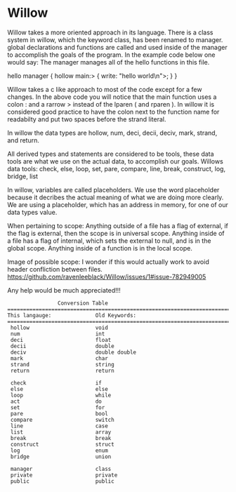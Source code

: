 # Willow


Willow takes a more oriented approach in its language. There is a class system in willow, which the keyword class, has been renamed to manager.
global declarations and functions are called and used inside of the manager to accomplish the goals of the program. In the example code below one would say:
The manager manages all of the hello functions in this file.

hello manager
{
    hollow main:>
    {
        write:  "hello world\n">;
    }
}

Willow takes a c like approach to most of the code except for a few changes. In the above code you will notice that the main function uses a colon :
and a rarrow > instead of the lparen ( and rparen ). In willow it is considered good practice to have the colon next to the function name
for readabilty and put two spaces before the strand literal.


In willow the data types are hollow, num, deci, decii, deciv, mark, strand, and return.  

All derived types and statements are considered to be tools, these data tools are what we use on the actual data, to accomplish our goals. 
Willows data tools: check, else, loop, set, pare, compare, line, break, construct, log, bridge, list

In willow, variables are called placeholders. We use the word placeholder because it decribes the actual meaning of what we are doing more clearly.
We are using a placeholder, which has an address in memory, for one of our data types value.

When pertaining to scope: Anything outside of a file has a flag of external, if the flag is external, then the scope is in universal scope. 
Anything inside of a file has a flag of internal, which sets the external to null, and is in the global scope. Anything inside of a function 
is in the local scope. 


Image of possible scope: I wonder if this would actually work to avoid header confliction between files.
https://github.com/ravenleeblack/Willow/issues/1#issue-782949005
     
Any help would be much appreciated!!!     
     
                    Conversion Table
    =================================================================================
    This langauge:              Old Keywords:
    =================================================================================
     hollow                     void
     num                        int                
     deci                       float              
     decii                      double
     deciv                      double double     
     mark                       char
     strand                     string
     return                     return

     check                      if
     else                       else
     loop                       while
     act                        do
     set                        for
     pare                       bool
     compare                    switch
     line                       case
     list                       array
     break                      break
     construct                  struct
     log                        enum
     bridge                     union

     manager                    class
     private                    private
     public                     public
           
           
           
           
     

